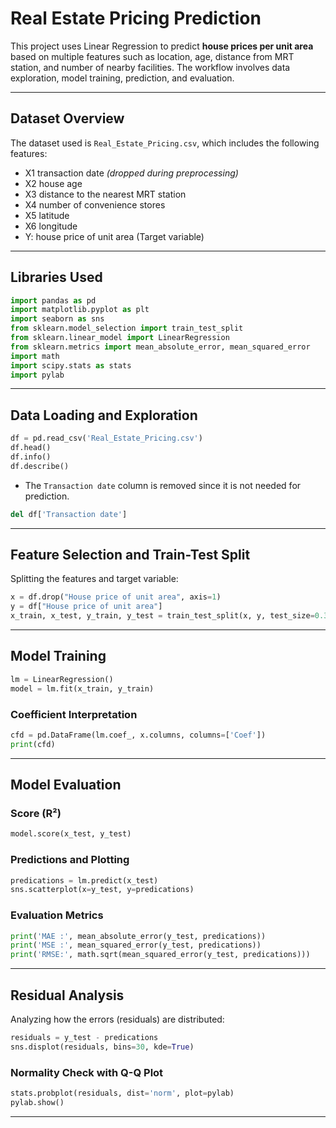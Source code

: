 

# Real Estate Pricing Prediction

This project uses Linear Regression to predict **house prices per unit area** based on multiple features such as location, age, distance from MRT station, and number of nearby facilities. The workflow involves data exploration, model training, prediction, and evaluation.

---

## Dataset Overview

The dataset used is `Real_Estate_Pricing.csv`, which includes the following features:

* X1 transaction date *(dropped during preprocessing)*
* X2 house age
* X3 distance to the nearest MRT station
* X4 number of convenience stores
* X5 latitude
* X6 longitude
* Y: house price of unit area (Target variable)

---

## Libraries Used

```python
import pandas as pd
import matplotlib.pyplot as plt
import seaborn as sns
from sklearn.model_selection import train_test_split
from sklearn.linear_model import LinearRegression
from sklearn.metrics import mean_absolute_error, mean_squared_error
import math
import scipy.stats as stats
import pylab
```

---

## Data Loading and Exploration

```python
df = pd.read_csv('Real_Estate_Pricing.csv')
df.head()
df.info()
df.describe()
```

* The `Transaction date` column is removed since it is not needed for prediction.

```python
del df['Transaction date']
```

---

## Feature Selection and Train-Test Split

Splitting the features and target variable:

```python
x = df.drop("House price of unit area", axis=1)
y = df["House price of unit area"]
x_train, x_test, y_train, y_test = train_test_split(x, y, test_size=0.3, random_state=42)
```

---

## Model Training

```python
lm = LinearRegression()
model = lm.fit(x_train, y_train)
```

### Coefficient Interpretation

```python
cfd = pd.DataFrame(lm.coef_, x.columns, columns=['Coef'])
print(cfd)
```

---

## Model Evaluation

### Score (R²)

```python
model.score(x_test, y_test)
```

### Predictions and Plotting

```python
predications = lm.predict(x_test)
sns.scatterplot(x=y_test, y=predications)
```

### Evaluation Metrics

```python
print('MAE :', mean_absolute_error(y_test, predications))
print('MSE :', mean_squared_error(y_test, predications))
print('RMSE:', math.sqrt(mean_squared_error(y_test, predications)))
```

---

## Residual Analysis

Analyzing how the errors (residuals) are distributed:

```python
residuals = y_test - predications
sns.displot(residuals, bins=30, kde=True)
```

### Normality Check with Q-Q Plot

```python
stats.probplot(residuals, dist='norm', plot=pylab)
pylab.show()
```

---

